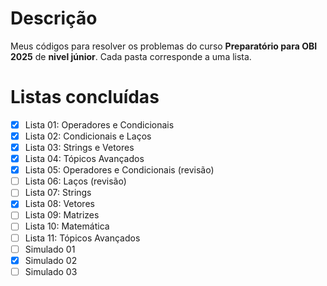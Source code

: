 # Descrição
Meus códigos para resolver os problemas do curso **Preparatório para OBI 2025** de **nivel júnior**. Cada pasta corresponde a uma lista.

# Listas concluídas
- [x] Lista 01: Operadores e Condicionais
- [x] Lista 02: Condicionais e Laços
- [x] Lista 03: Strings e Vetores
- [x] Lista 04: Tópicos Avançados
- [x] Lista 05: Operadores e Condicionais (revisão)
- [ ] Lista 06: Laços (revisão)
- [ ] Lista 07: Strings
- [x] Lista 08: Vetores
- [ ] Lista 09: Matrizes
- [ ] Lista 10: Matemática
- [ ] Lista 11: Tópicos Avançados
- [ ] Simulado 01
- [x] Simulado 02
- [ ] Simulado 03
